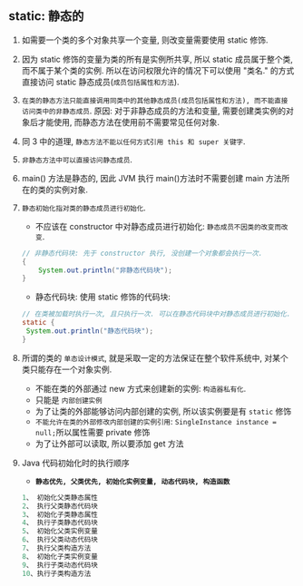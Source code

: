 ## static: 静态的

1. 如需要一个类的多个对象共享一个变量, 则改变量需要使用 static 修饰.
2. 因为 static 修饰的变量为类的所有是实例所共享, 所以 static 成员属于整个类, 而不属于某个类的实例. 所以在访问权限允许的情况下可以使用 "类名." 的方式直接访问 static 静态成员(`成员包括属性和方法`).
3. `在类的静态方法只能直接调用同类中的其他静态成员(成员包括属性和方法), 而不能直接访问类中的非静态成员`. 原因: 对于非静态成员的方法和变量, 需要创建类实例的对象后才能使用, 而静态方法在使用前不需要常见任何对象.
4. 同 3 中的道理, `静态方法不能以任何方式引用 this 和 super 关键字`.
5. `非静态方法中可以直接访问静态成员`.
6. main() 方法是静态的, 因此 JVM 执行 main()方法时不需要创建 main 方法所在的类的实例对象.
7. `静态初始化指对类的静态成员进行初始化`.
   - 不应该在 constructor 中对静态成员进行初始化: `静态成员不因类的改变而改变`.
   ```java
   // 非静态代码块: 先于 constructor 执行, 没创建一个对象都会执行一次.
   {
       System.out.println("非静态代码块");
   }
   ```
   - 静态代码块: 使用 static 修饰的代码块:
   ```java
   // 在类被加载时执行一次, 且只执行一次. 可以在静态代码块中对静态成员进行初始化.
   static {
    System.out.println("静态代码块");
   }
   ```
8. 所谓的类的 `单态设计模式`, 就是采取一定的方法保证在整个软件系统中, 对某个类只能存在一个对象实例.

   - 不能在类的外部通过 new 方式来创建新的实例: `构造器私有化`.
   - 只能是 `内部创建实例`
   - 为了让类的外部能够访问内部创建的实例, 所以该实例要是有 `static` 修饰
   - `不能允许在类的外部修改内部创建的实例引用`: `SingleInstance instance = null;`所以属性需要 private 修饰
   - 为了让外部可以读取, 所以要添加 get 方法

9. Java 代码初始化时的执行顺序

   - **`静态优先, 父类优先, 初始化实例变量, 动态代码块, 构造函数`**

   ```java
   1、 初始化父类静态属性
   2、 执行父类静态代码块
   3、 初始化子类静态属性
   4、 执行子类静态代码块
   5、 初始化父类实例变量
   6、 执行父类动态代码块
   7、 执行父类构造方法
   8、 初始化子类实例变量
   9、 执行子类动态代码块
   10、执行子类构造方法
   ```
